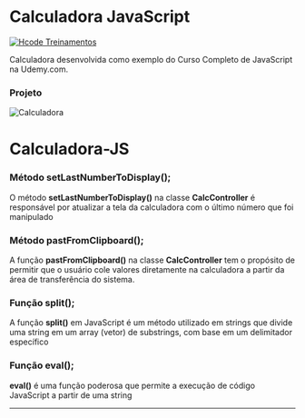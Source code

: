 # Calculadora JavaScript

[![Hcode Treinamentos](https://www.hcode.com.br/res/img/hcode-200x100.png)](https://www.hcode.com.br)

Calculadora desenvolvida como exemplo do Curso Completo de JavaScript na Udemy.com.

### Projeto
![Calculadora](https://firebasestorage.googleapis.com/v0/b/hcode-com-br.appspot.com/o/calculadora-hcode.jpg?alt=media&token=5406aa3f-b965-401c-9b4e-654609c78b33)


# Calculadora-JS


### Método setLastNumberToDisplay();


O método **setLastNumberToDisplay()** na classe **CalcController** é responsável por atualizar a tela da calculadora com o último número que foi manipulado


### Método pastFromClipboard();


A função **pastFromClipboard()** na classe **CalcController** tem o propósito de permitir que o usuário cole valores diretamente na calculadora a partir da área de transferência do sistema.


### Função split();


A função **split()** em JavaScript é um método utilizado em strings que divide uma string em um array (vetor) de substrings, com base em um delimitador específico


### Função eval();

**eval()** é uma função poderosa que permite a execução de código JavaScript 
a partir de uma string


---
